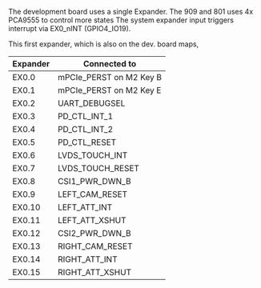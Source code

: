 The development board uses a single Expander. The 909 and 801 uses 4x PCA9555 to control more states
The system expander input triggers interrupt via EX0_nINT (GPIO4_IO19).

This first expander, which is also on the dev. board maps,

| Expander  | Connected to    |
|-----------|-----------------|
| EX0.0     | mPCIe_PERST on M2 Key B    |
| EX0.1     | mPCIe_PERST on M2 Key E   |
| EX0.2     | UART_DEBUGSEL   |
| EX0.3     | PD_CTL_INT_1    |
| EX0.4     | PD_CTL_INT_2     |
| EX0.5     | PD_CTL_RESET     |
| EX0.6     | LVDS_TOUCH_INT |
| EX0.7     | LVDS_TOUCH_RESET |
| EX0.8     | CSI1_PWR_DWN_B |
| EX0.9     | LEFT_CAM_RESET  |
| EX0.10    | LEFT_ATT_INT    |
| EX0.11    | LEFT_ATT_XSHUT  |
| EX0.12    | CSI2_PWR_DWN_B  |
| EX0.13    | RIGHT_CAM_RESET |
| EX0.14    | RIGHT_ATT_INT   |
| EX0.15    | RIGHT_ATT_XSHUT |

